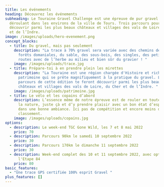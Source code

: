 ```yaml
---
title: Les événements
heading: Découvrez les événements
subheading: Le Touraine Gravel Challenge est une épreuve de pur gravel se
  déroulant dans les environs de la ville de Tours. Trois parcours pour
  découvrir parmi les plus beaux châteaux et villages des vals de Loire, du Cher
  et de l’Indre.
image: /images/uploads/hero-evenement.png
concept_blocks:
  - title: Du gravel, mais pas seulement
    description: "La trace à 70% gravel sera variée avec des chemins de vigne, des
      forêts domaniales, du sable, des sous-bois, des singles, des petites
      routes avec de l’herbe au milieu et bien sûr du gravier ! "
    image: /images/uploads/trace.jpg
  - title: Prépare-toi à en prendre plein les mirettes
    description: "La Touraine est une région chargée d'Histoire et riche en
      patrimoine qui se prête magnifiquement à la pratique du gravel. Les
      parcours de cette édition te feront découvrir parmi les plus beaux
      châteaux et villages des vals de Loire, du Cher et de l’Indre. "
    image: /images/uploads/patrimoine.jpg
  - title: Le vélo et les copains d’abord
    description: L’essence même de notre épreuve est de rouler en toute liberté dans
      la nature, juste çà et d’y prendre plaisir avec un bon état d’esprit et
      dans une bonne ambiance. Ici pas de compétition et encore moins de
      classement.
    image: /images/uploads/copains.jpg
options:
  - description: Le week-end TGC Gone Wild, les 7 et 8 mai 2022
    price: 70
  - description: Parcours 90km le samedi 10 septembre 2022
    price: 30
  - description: Parcours 170km le dimanche 11 septembre 2022
    price: 30
  - description: Week-end complet des 10 et 11 septembre 2022, avec option soirée à
      l'Etape 84
    price: 80
basic_features:
  - "Une trace GPS certifiée 100% esprit Gravel "
plus_features: []
---
```

